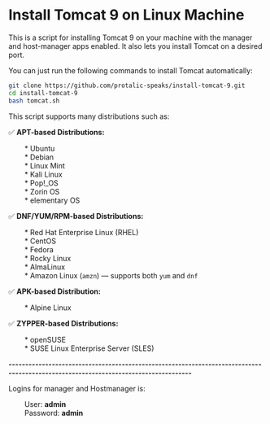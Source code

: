# Install Tomcat 9 on Linux Machine

This is a script for installing Tomcat 9 on your machine with the manager and host-manager apps enabled. It also lets you install Tomcat on a desired port.

You can just run the following commands to install Tomcat automatically:

```bash
git clone https://github.com/protalic-speaks/install-tomcat-9.git
cd install-tomcat-9
bash tomcat.sh
```


This script supports many distributions such as:

✅ **APT-based Distributions:**

&nbsp;&nbsp;&nbsp;&nbsp;&nbsp;&nbsp;&nbsp;&nbsp;* Ubuntu  
&nbsp;&nbsp;&nbsp;&nbsp;&nbsp;&nbsp;&nbsp;&nbsp;* Debian  
&nbsp;&nbsp;&nbsp;&nbsp;&nbsp;&nbsp;&nbsp;&nbsp;* Linux Mint  
&nbsp;&nbsp;&nbsp;&nbsp;&nbsp;&nbsp;&nbsp;&nbsp;* Kali Linux  
&nbsp;&nbsp;&nbsp;&nbsp;&nbsp;&nbsp;&nbsp;&nbsp;* Pop!_OS  
&nbsp;&nbsp;&nbsp;&nbsp;&nbsp;&nbsp;&nbsp;&nbsp;* Zorin OS  
&nbsp;&nbsp;&nbsp;&nbsp;&nbsp;&nbsp;&nbsp;&nbsp;* elementary OS  

✅ **DNF/YUM/RPM-based Distributions:**

&nbsp;&nbsp;&nbsp;&nbsp;&nbsp;&nbsp;&nbsp;&nbsp;* Red Hat Enterprise Linux (RHEL)  
&nbsp;&nbsp;&nbsp;&nbsp;&nbsp;&nbsp;&nbsp;&nbsp;* CentOS  
&nbsp;&nbsp;&nbsp;&nbsp;&nbsp;&nbsp;&nbsp;&nbsp;* Fedora  
&nbsp;&nbsp;&nbsp;&nbsp;&nbsp;&nbsp;&nbsp;&nbsp;* Rocky Linux  
&nbsp;&nbsp;&nbsp;&nbsp;&nbsp;&nbsp;&nbsp;&nbsp;* AlmaLinux  
&nbsp;&nbsp;&nbsp;&nbsp;&nbsp;&nbsp;&nbsp;&nbsp;* Amazon Linux (`amzn`) — supports both `yum` and `dnf`  

✅ **APK-based Distribution:**

&nbsp;&nbsp;&nbsp;&nbsp;&nbsp;&nbsp;&nbsp;&nbsp;* Alpine Linux  

✅ **ZYPPER-based Distributions:**

&nbsp;&nbsp;&nbsp;&nbsp;&nbsp;&nbsp;&nbsp;&nbsp;* openSUSE  
&nbsp;&nbsp;&nbsp;&nbsp;&nbsp;&nbsp;&nbsp;&nbsp;* SUSE Linux Enterprise Server (SLES)  
          
      
**-----------------------------------------------------------------------------------------------------------------------------------**  

Logins for manager and Hostmanager is:

&nbsp;&nbsp;&nbsp;&nbsp;&nbsp;&nbsp;&nbsp;&nbsp;User: **admin**  
&nbsp;&nbsp;&nbsp;&nbsp;&nbsp;&nbsp;&nbsp;&nbsp;Password: **admin**  
